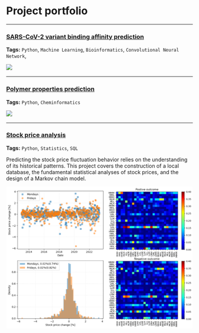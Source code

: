 # Project portfolio

---
### [SARS-CoV-2 variant binding affinity prediction](/sample_page)

**Tags:** `Python`, `Machine Learning`, `Bioinformatics`, `Convolutional Neural Network`,

<img src="images/dummy_thumbnail.jpg?raw=true"/>

---
### [Polymer properties prediction](/pdf/sample_presentation.pdf)

**Tags:** `Python`, `Cheminformatics`

<img src="images/dummy_thumbnail.jpg?raw=true"/>

---

### [Stock price analysis](../projects/stock-price-analysis)

**Tags:** `Python`, `Statistics`, `SQL`

Predicting the stock price fluctuation behavior relies on the understanding of its historical patterns. This project covers the construction of a local database, the fundamental statistical analyses of stock prices, and the design of a Markov chain model.
 
<img src="images/stock-price-toc.png?raw=true"/>

